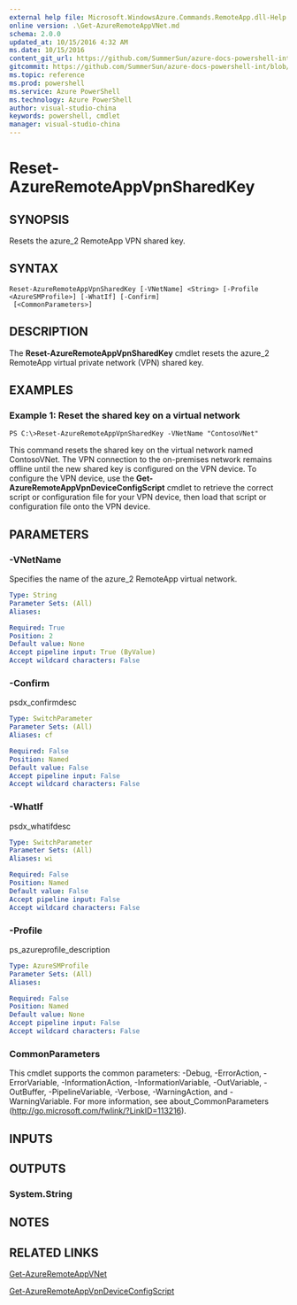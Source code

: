 ```yaml
---
external help file: Microsoft.WindowsAzure.Commands.RemoteApp.dll-Help.xml
online version: .\Get-AzureRemoteAppVNet.md
schema: 2.0.0
updated_at: 10/15/2016 4:32 AM
ms.date: 10/15/2016
content_git_url: https://github.com/SummerSun/azure-docs-powershell-int/blob/master/azureps-cmdlets-docs/ServiceManagement/Azure.RemoteApp/v1.0/CmdletMDs/Reset-AzureRemoteAppVpnSharedKey.md
gitcommit: https://github.com/SummerSun/azure-docs-powershell-int/blob/1bfd8e268acfc1799ad3f17c5a982578f54443cf/azureps-cmdlets-docs/ServiceManagement/Azure.RemoteApp/v1.0/CmdletMDs/Reset-AzureRemoteAppVpnSharedKey.md
ms.topic: reference
ms.prod: powershell
ms.service: Azure PowerShell
ms.technology: Azure PowerShell
author: visual-studio-china
keywords: powershell, cmdlet
manager: visual-studio-china
---
```


# Reset-AzureRemoteAppVpnSharedKey

## SYNOPSIS
Resets the azure_2 RemoteApp VPN shared key.

## SYNTAX

```
Reset-AzureRemoteAppVpnSharedKey [-VNetName] <String> [-Profile <AzureSMProfile>] [-WhatIf] [-Confirm]
 [<CommonParameters>]
```

## DESCRIPTION
The **Reset-AzureRemoteAppVpnSharedKey** cmdlet resets the azure_2 RemoteApp virtual private network (VPN) shared key.

## EXAMPLES

### Example 1: Reset the shared key on a virtual network
```
PS C:\>Reset-AzureRemoteAppVpnSharedKey -VNetName "ContosoVNet"
```

This command resets the shared key on the virtual network named ContosoVNet.
The VPN connection to the on-premises network remains offline until the new shared key is configured on the VPN device.
To configure the VPN device, use the **Get-AzureRemoteAppVpnDeviceConfigScript** cmdlet to retrieve the correct script or configuration file for your VPN device, then load that script or configuration file onto the VPN device.

## PARAMETERS

### -VNetName
Specifies the name of the azure_2 RemoteApp virtual network.

```yaml
Type: String
Parameter Sets: (All)
Aliases: 

Required: True
Position: 2
Default value: None
Accept pipeline input: True (ByValue)
Accept wildcard characters: False
```

### -Confirm
psdx_confirmdesc

```yaml
Type: SwitchParameter
Parameter Sets: (All)
Aliases: cf

Required: False
Position: Named
Default value: False
Accept pipeline input: False
Accept wildcard characters: False
```

### -WhatIf
psdx_whatifdesc

```yaml
Type: SwitchParameter
Parameter Sets: (All)
Aliases: wi

Required: False
Position: Named
Default value: False
Accept pipeline input: False
Accept wildcard characters: False
```

### -Profile
ps_azureprofile_description

```yaml
Type: AzureSMProfile
Parameter Sets: (All)
Aliases: 

Required: False
Position: Named
Default value: None
Accept pipeline input: False
Accept wildcard characters: False
```

### CommonParameters
This cmdlet supports the common parameters: -Debug, -ErrorAction, -ErrorVariable, -InformationAction, -InformationVariable, -OutVariable, -OutBuffer, -PipelineVariable, -Verbose, -WarningAction, and -WarningVariable. For more information, see about_CommonParameters (http://go.microsoft.com/fwlink/?LinkID=113216).

## INPUTS

## OUTPUTS

### System.String

## NOTES

## RELATED LINKS

[Get-AzureRemoteAppVNet](.\Get-AzureRemoteAppVNet.md)

[Get-AzureRemoteAppVpnDeviceConfigScript](.\Get-AzureRemoteAppVpnDeviceConfigScript.md)

